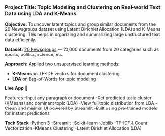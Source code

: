### Project Title: Topic Modeling and Clustering on Real-world Text Data using LDA and K-Means

**Objective:** To uncover latent topics and group similar documents from the 20 Newsgroups dataset using Latent Dirichlet Allocation (LDA) and K-Means clustering. This helps in organizing and summarizing large unstructured text data efficiently.

**Dataset:** [20 Newsgroups](http://archive.ics.uci.edu/ml/datasets/Twenty+Newsgroups) — 20,000 documents from 20 categories such as sports, politics, science, etc.

**Approach:** Applied two unsupervised learning methods:  
- **K-Means** on TF-IDF vectors for document clustering  
- **LDA** on Bag-of-Words for topic modeling

**Live App**
🔗

Features
-Input any paragraph or document
-Get predicted topic cluster (KMeans) and dominant topic (LDA)
-View full topic distribution from LDA
-Clean and minimal UI powered by Streamlit
-Built using pre-trained models for instant predictions

**Tech Stack**
-Python 3
-Streamlit
-Scikit-learn
-Joblib
-TF-IDF & Count Vectorization
-KMeans Clustering
-Latent Dirichlet Allocation (LDA)
